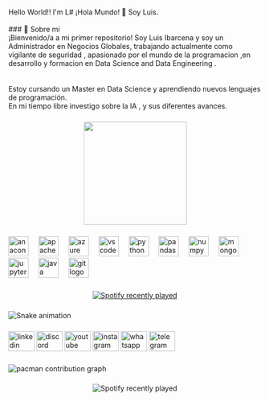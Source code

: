<br clear="both">

<p align="left">Hello World!! I'm L# ¡Hola Mundo! 👋 Soy Luis.  <br><br>
### 🌟 Sobre mí  <br>¡Bienvenido/a a mi primer repositorio! Soy Luis Ibarcena  y soy un Administrador en Negocios Globales, trabajando actualmente como vigilante de seguridad , apasionado por el mundo de la programacion ,en desarrollo y formacion en Data Science and Data Engineering  .<br><br><br>Estoy cursando un Master en Data Science y aprendiendo nuevos lenguajes de programación. <br>En mi tiempo libre investigo sobre la IA , y sus diferentes avances.</p>

###

<div align="center">
  <img height="205" src="https://media1.giphy.com/media/v1.Y2lkPTc5MGI3NjExNnh2amIxcmtvMG1pOWN6cjdkbmJ6YTR6YnpwNGJ6Z3dvOHZyc3B3OCZlcD12MV9pbnRlcm5hbF9naWZfYnlfaWQmY3Q9Zw/y4PQTcLTYJwOI/giphy.gif"  />
</div>

###

<div align="left">
  <img src="https://cdn.jsdelivr.net/gh/devicons/devicon/icons/anaconda/anaconda-original.svg" height="40" alt="anaconda logo"  />
  <img width="12" />
  <img src="https://cdn.jsdelivr.net/gh/devicons/devicon/icons/apache/apache-original.svg" height="40" alt="apache logo"  />
  <img width="12" />
  <img src="https://cdn.jsdelivr.net/gh/devicons/devicon/icons/azure/azure-original.svg" height="40" alt="azure logo"  />
  <img width="12" />
  <img src="https://cdn.jsdelivr.net/gh/devicons/devicon/icons/vscode/vscode-original.svg" height="40" alt="vscode logo"  />
  <img width="12" />
  <img src="https://cdn.jsdelivr.net/gh/devicons/devicon/icons/python/python-original.svg" height="40" alt="python logo"  />
  <img width="12" />
  <img src="https://cdn.jsdelivr.net/gh/devicons/devicon/icons/pandas/pandas-original.svg" height="40" alt="pandas logo"  />
  <img width="12" />
  <img src="https://cdn.jsdelivr.net/gh/devicons/devicon/icons/numpy/numpy-original.svg" height="40" alt="numpy logo"  />
  <img width="12" />
  <img src="https://cdn.jsdelivr.net/gh/devicons/devicon/icons/mongodb/mongodb-original.svg" height="40" alt="mongodb logo"  />
  <img width="12" />
  <img src="https://cdn.jsdelivr.net/gh/devicons/devicon/icons/jupyter/jupyter-original.svg" height="40" alt="jupyter logo"  />
  <img width="12" />
  <img src="https://cdn.jsdelivr.net/gh/devicons/devicon/icons/java/java-original.svg" height="40" alt="java logo"  />
  <img width="12" />
  <img src="https://cdn.jsdelivr.net/gh/devicons/devicon/icons/git/git-original.svg" height="40" alt="git logo"  />
</div>

###

<div align="center">
  <a href="https://open.spotify.com/user/elnhap4pbuhjh9hvq4igodz0g">
    <img src="https://spotify-recently-played-readme.vercel.app/api?user=elnhap4pbuhjh9hvq4igodz0g&count=5" alt="Spotify recently played"  />
  </a>
</div>

###

<img src="https://raw.githubusercontent.com/ludovic-ibar/ludovic-ibar/output/snake.svg" alt="Snake animation" />

###

<div align="left">
  <img src="https://raw.githubusercontent.com/maurodesouza/profile-readme-generator/master/src/assets/icons/social/linkedin/default.svg" width="52" height="40" alt="linkedin logo"  />
  <img src="https://raw.githubusercontent.com/maurodesouza/profile-readme-generator/master/src/assets/icons/social/discord/default.svg" width="52" height="40" alt="discord logo"  />
  <img src="https://raw.githubusercontent.com/maurodesouza/profile-readme-generator/master/src/assets/icons/social/youtube/default.svg" width="52" height="40" alt="youtube logo"  />
  <img src="https://raw.githubusercontent.com/maurodesouza/profile-readme-generator/master/src/assets/icons/social/instagram/default.svg" width="52" height="40" alt="instagram logo"  />
  <img src="https://raw.githubusercontent.com/maurodesouza/profile-readme-generator/master/src/assets/icons/social/whatsapp/default.svg" width="52" height="40" alt="whatsapp logo"  />
  <img src="https://raw.githubusercontent.com/maurodesouza/profile-readme-generator/master/src/assets/icons/social/telegram/default.svg" width="52" height="40" alt="telegram logo"  />
</div>

###

<picture>
  <source media="(prefers-color-scheme: dark)" srcset="https://raw.githubusercontent.com/ludovic-ibar/ludovic-ibar/output/pacman-contribution-graph-dark.svg">
  <source media="(prefers-color-scheme: light)" srcset="https://raw.githubusercontent.com/ludovic-ibar/ludovic-ibar/output/pacman-contribution-graph.svg">
  <img alt="pacman contribution graph" src="https://raw.githubusercontent.com/ludovic-ibar/ludovic-ibar/output/pacman-contribution-graph.svg">
</picture>

###

<div align="center">
  <img src="https://spotify-recently-played-readme.vercel.app/api?count=5" alt="Spotify recently played"  />
</div>

###
